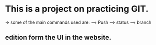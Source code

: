 # This is a project on practicing GIT.
=> some of the main commands used are: 
==> Push
==> status
==> branch
## edition form the UI in the website.

